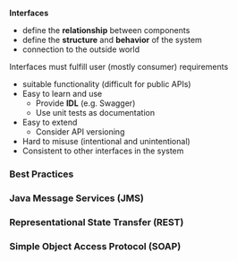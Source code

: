 
**Interfaces**
- define the **relationship** between components
- define the **structure** and **behavior** of the system
- connection to the outside world

Interfaces must fulfill user (mostly consumer) requirements
- suitable functionality (difficult for public APIs)
- Easy to learn and use
	- Provide **IDL** (e.g. Swagger)
	- Use unit tests as documentation
- Easy to extend
	- Consider API versioning
- Hard to misuse (intentional and unintentional)
- Consistent to other interfaces in the system


### Best Practices


### Java Message Services (JMS)


### Representational State Transfer (REST)


### Simple Object Access Protocol (SOAP)


